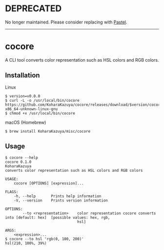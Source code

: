 # DEPRECATED

No longer maintained. Please consider replacing with [Pastel](https://github.com/sharkdp/pastel).

---

# cocore

A CLI tool converts color representation such as HSL colors and RGB colors.

## Installation

Linux

```console
$ version=v0.0.0
$ curl -L -o /usr/local/bin/cocore https://github.com/KoharaKazuya/cocore/releases/download/$version/cocore-x86_64-unknown-linux-gnu
$ chmod +x /usr/local/bin/cocore
```

macOS (Homebrew)

```console
$ brew install KoharaKazuya/misc/cocore
```

## Usage

```console
$ cocore --help
cocore 0.1.0
KoharaKazuya
converts color representation such as HSL colors and RGB colors

USAGE:
    cocore [OPTIONS] [expression]...

FLAGS:
    -h, --help       Prints help information
    -V, --version    Prints version information

OPTIONS:
        --to <representation>    color representation cocore converts into [default: hex]  [possible values: hex, rgb,
                                 hsl]

ARGS:
    <expression>...
$ cocore --to hsl 'rgb(0, 100, 200)'
hsl(210, 100%, 39%)
```
